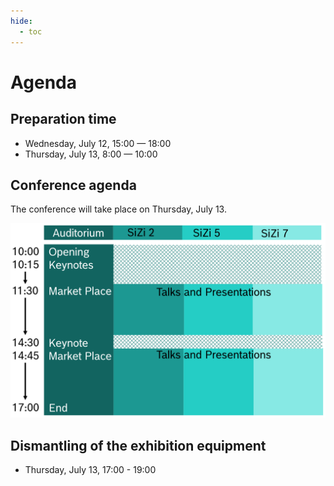 ```yaml
---
hide:
  - toc
---
```


# Agenda

## Preparation time

- Wednesday, July 12, 15:00  — 18:00
- Thursday, July 13, 8:00 — 10:00

## Conference agenda

The conference will take place on Thursday, July 13.

![Conference program](images/program_image.svg)

<!--
- 10:00 - 10:15 **Opening and welcome**
- 10:15 - 11:30 [**Keynotes**](../keynotes)
- 11:30 - 14:30 [**Market Place**](../market_place)
- 11:30 - 17:00 [**Talks, presentations**](../presentations)
- 14:30 - 14:45 [**VIP keynote: "Open Source Culture"**](../keynotes)
- 14:45 - 17:00 [**Market Place**](../market_place)
- 17:00 **Conference End**
-->
## Dismantling of the exhibition equipment

- Thursday, July 13, 17:00 - 19:00